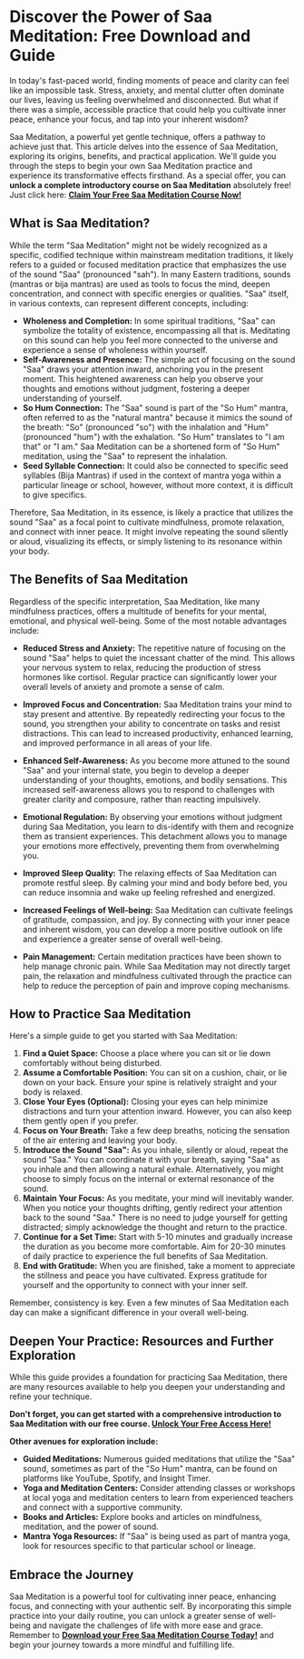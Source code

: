 # Discover the Power of Saa Meditation: Free Download and Guide

In today's fast-paced world, finding moments of peace and clarity can feel like an impossible task. Stress, anxiety, and mental clutter often dominate our lives, leaving us feeling overwhelmed and disconnected.  But what if there was a simple, accessible practice that could help you cultivate inner peace, enhance your focus, and tap into your inherent wisdom?

Saa Meditation, a powerful yet gentle technique, offers a pathway to achieve just that.  This article delves into the essence of Saa Meditation, exploring its origins, benefits, and practical application. We'll guide you through the steps to begin your own Saa Meditation practice and experience its transformative effects firsthand. As a special offer, you can **unlock a complete introductory course on Saa Meditation** absolutely free! Just click here:  **[Claim Your Free Saa Meditation Course Now!](https://udemywork.com/saa-meditation)**

## What is Saa Meditation?

While the term "Saa Meditation" might not be widely recognized as a specific, codified technique within mainstream meditation traditions, it likely refers to a guided or focused meditation practice that emphasizes the use of the sound "Saa" (pronounced "sah"). In many Eastern traditions, sounds (mantras or bija mantras) are used as tools to focus the mind, deepen concentration, and connect with specific energies or qualities. "Saa" itself, in various contexts, can represent different concepts, including:

*   **Wholeness and Completion:** In some spiritual traditions, "Saa" can symbolize the totality of existence, encompassing all that is. Meditating on this sound can help you feel more connected to the universe and experience a sense of wholeness within yourself.
*   **Self-Awareness and Presence:** The simple act of focusing on the sound "Saa" draws your attention inward, anchoring you in the present moment. This heightened awareness can help you observe your thoughts and emotions without judgment, fostering a deeper understanding of yourself.
*   **So Hum Connection:** The "Saa" sound is part of the "So Hum" mantra, often referred to as the "natural mantra" because it mimics the sound of the breath: "So" (pronounced "so") with the inhalation and "Hum" (pronounced "hum") with the exhalation.  "So Hum" translates to "I am that" or "I am." Saa Meditation can be a shortened form of "So Hum" meditation, using the "Saa" to represent the inhalation.
*   **Seed Syllable Connection:** It could also be connected to specific seed syllables (Bija Mantras) if used in the context of mantra yoga within a particular lineage or school, however, without more context, it is difficult to give specifics.

Therefore, Saa Meditation, in its essence, is likely a practice that utilizes the sound "Saa" as a focal point to cultivate mindfulness, promote relaxation, and connect with inner peace.  It might involve repeating the sound silently or aloud, visualizing its effects, or simply listening to its resonance within your body.

## The Benefits of Saa Meditation

Regardless of the specific interpretation, Saa Meditation, like many mindfulness practices, offers a multitude of benefits for your mental, emotional, and physical well-being. Some of the most notable advantages include:

*   **Reduced Stress and Anxiety:** The repetitive nature of focusing on the sound "Saa" helps to quiet the incessant chatter of the mind. This allows your nervous system to relax, reducing the production of stress hormones like cortisol. Regular practice can significantly lower your overall levels of anxiety and promote a sense of calm.

*   **Improved Focus and Concentration:**  Saa Meditation trains your mind to stay present and attentive. By repeatedly redirecting your focus to the sound, you strengthen your ability to concentrate on tasks and resist distractions. This can lead to increased productivity, enhanced learning, and improved performance in all areas of your life.

*   **Enhanced Self-Awareness:**  As you become more attuned to the sound "Saa" and your internal state, you begin to develop a deeper understanding of your thoughts, emotions, and bodily sensations. This increased self-awareness allows you to respond to challenges with greater clarity and composure, rather than reacting impulsively.

*   **Emotional Regulation:** By observing your emotions without judgment during Saa Meditation, you learn to dis-identify with them and recognize them as transient experiences. This detachment allows you to manage your emotions more effectively, preventing them from overwhelming you.

*   **Improved Sleep Quality:** The relaxing effects of Saa Meditation can promote restful sleep. By calming your mind and body before bed, you can reduce insomnia and wake up feeling refreshed and energized.

*   **Increased Feelings of Well-being:**  Saa Meditation can cultivate feelings of gratitude, compassion, and joy. By connecting with your inner peace and inherent wisdom, you can develop a more positive outlook on life and experience a greater sense of overall well-being.

*   **Pain Management:** Certain meditation practices have been shown to help manage chronic pain. While Saa Meditation may not directly target pain, the relaxation and mindfulness cultivated through the practice can help to reduce the perception of pain and improve coping mechanisms.

## How to Practice Saa Meditation

Here's a simple guide to get you started with Saa Meditation:

1.  **Find a Quiet Space:** Choose a place where you can sit or lie down comfortably without being disturbed.
2.  **Assume a Comfortable Position:** You can sit on a cushion, chair, or lie down on your back. Ensure your spine is relatively straight and your body is relaxed.
3.  **Close Your Eyes (Optional):** Closing your eyes can help minimize distractions and turn your attention inward. However, you can also keep them gently open if you prefer.
4.  **Focus on Your Breath:** Take a few deep breaths, noticing the sensation of the air entering and leaving your body.
5.  **Introduce the Sound "Saa":** As you inhale, silently or aloud, repeat the sound "Saa."  You can coordinate it with your breath, saying "Saa" as you inhale and then allowing a natural exhale. Alternatively, you might choose to simply focus on the internal or external resonance of the sound.
6.  **Maintain Your Focus:** As you meditate, your mind will inevitably wander. When you notice your thoughts drifting, gently redirect your attention back to the sound "Saa." There is no need to judge yourself for getting distracted; simply acknowledge the thought and return to the practice.
7.  **Continue for a Set Time:** Start with 5-10 minutes and gradually increase the duration as you become more comfortable. Aim for 20-30 minutes of daily practice to experience the full benefits of Saa Meditation.
8.  **End with Gratitude:**  When you are finished, take a moment to appreciate the stillness and peace you have cultivated. Express gratitude for yourself and the opportunity to connect with your inner self.

Remember, consistency is key.  Even a few minutes of Saa Meditation each day can make a significant difference in your overall well-being.

## Deepen Your Practice: Resources and Further Exploration

While this guide provides a foundation for practicing Saa Meditation, there are many resources available to help you deepen your understanding and refine your technique.

**Don't forget, you can get started with a comprehensive introduction to Saa Meditation with our free course. [Unlock Your Free Access Here!](https://udemywork.com/saa-meditation)**

**Other avenues for exploration include:**

*   **Guided Meditations:** Numerous guided meditations that utilize the "Saa" sound, sometimes as part of the "So Hum" mantra, can be found on platforms like YouTube, Spotify, and Insight Timer.
*   **Yoga and Meditation Centers:** Consider attending classes or workshops at local yoga and meditation centers to learn from experienced teachers and connect with a supportive community.
*   **Books and Articles:** Explore books and articles on mindfulness, meditation, and the power of sound.
*   **Mantra Yoga Resources:**  If "Saa" is being used as part of mantra yoga, look for resources specific to that particular school or lineage.

## Embrace the Journey

Saa Meditation is a powerful tool for cultivating inner peace, enhancing focus, and connecting with your authentic self.  By incorporating this simple practice into your daily routine, you can unlock a greater sense of well-being and navigate the challenges of life with more ease and grace. Remember to **[Download your Free Saa Meditation Course Today!](https://udemywork.com/saa-meditation)** and begin your journey towards a more mindful and fulfilling life.
